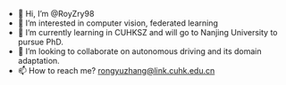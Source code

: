 - 👋 Hi, I’m @RoyZry98
- 👀 I’m interested in computer vision, federated learning
- 🌱 I’m currently learning in CUHKSZ and will go to Nanjing University to pursue PhD.
- 💞️ I’m looking to collaborate on autonomous driving and its domain adaptation.
- 📫 How to reach me? rongyuzhang@link.cuhk.edu.cn

<!---
RoyZry98/RoyZry98 is a ✨ special ✨ repository because its `README.md` (this file) appears on your GitHub profile.
You can click the Preview link to take a look at your changes.
--->
